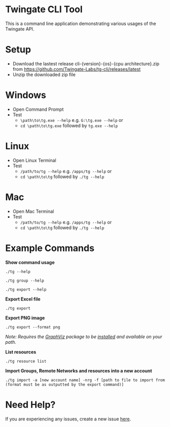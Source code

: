 Twingate CLI Tool
===========================
This is a command line application demonstrating various usages of the Twingate API.


Setup
===========================
* Download the lastest release cli-{version}-{os}-{cpu architecture}.zip from https://github.com/Twingate-Labs/tg-cli/releases/latest<br />
* Unzip the downloaded zip file


Windows
===========================
* Open Command Prompt
* Test
  * ```\path\to\tg.exe --help``` e.g. ```G:\tg.exe --help``` or 
  * ```cd \path\to\tg.exe``` followed by ```tg.exe --help```


Linux
===========================
* Open Linux Terminal
* Test
  *  ```/path/to/tg --help``` e.g. ```/apps/tg --help``` or 
  *  ```cd \path\to\tg``` followed by ```./tg --help```


Mac
===========================
* Open Mac Terminal
* Test
  *  ```/path/to/tg --help``` e.g. ```/apps/tg --help``` or 
  *  ```cd \path\to\tg``` followed by ```./tg --help```


Example Commands
===========================
**Show command usage**

``./tg --help``

``./tg group --help``

``./tg export --help``

**Export Excel file**

``./tg export``

**Export PNG image**

``./tg export --format png``

*Note: Requires the [GraphViz](https://graphviz.gitlab.io) package to be [installed](https://graphviz.gitlab.io/download/#executable-packages) and available on your path.*

**List resources**

``./tg resource list``


**Import Groups, Remote Networks and resources into a new account**

``./tg import -a [new account name] -nrg -f [path to file to import from (format must be as outputted by the export command)]``

Need Help?
===========================
If you are experiencing any issues, create a new issue [here](https://github.com/Twingate-Labs/tg-cli/issues/new).